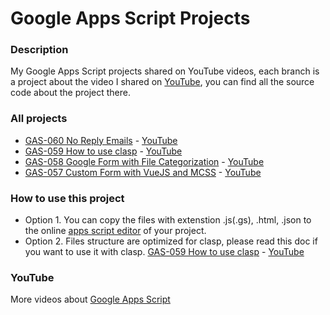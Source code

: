 # Google Apps Script Projects

### Description
My Google Apps Script projects shared on YouTube videos, each branch is a project about the video I shared on [YouTube](https://www.youtube.com/ashtonfei/), you can find all the source code about the project there.

### All projects
* [GAS-060 No Reply Emails](https://github.com/ashtonfei/google-apps-script-projects/tree/GAS-060) - [YouTube](https://youtu.be/4z0d6RUA96g)
* [GAS-059 How to use clasp](https://github.com/ashtonfei/google-apps-script-projects/tree/GAS-059) - [YouTube](https://youtu.be/V-oE2OyvTKM)
* [GAS-058 Google Form with File Categorization](https://github.com/ashtonfei/google-apps-script-projects/tree/GAS-058) - [YouTube](https://youtu.be/5gXcSGUYJVA)
* [GAS-057 Custom Form with VueJS and MCSS](https://github.com/ashtonfei/google-apps-script-projects/tree/GAS-057) - [YouTube](https://youtu.be/MfmjUUS4UUE)

### How to use this project
* Option 1. You can copy the files with extenstion .js(.gs), .html, .json to the online [apps script editor](https://script.google.com/) of your project.  
* Option 2. Files structure are optimized for clasp, please read this doc if you want to use it with clasp. [GAS-059 How to use clasp](https://github.com/ashtonfei/google-apps-script-projects/tree/GAS-059) - [YouTube](https://youtu.be/V-oE2OyvTKM)

### YouTube
More videos about [Google Apps Script](https://www.youtube.com/playlist?list=PLQhwjnEjYj8Bf_EZDrrcmkB9vcB9Sk3x0)